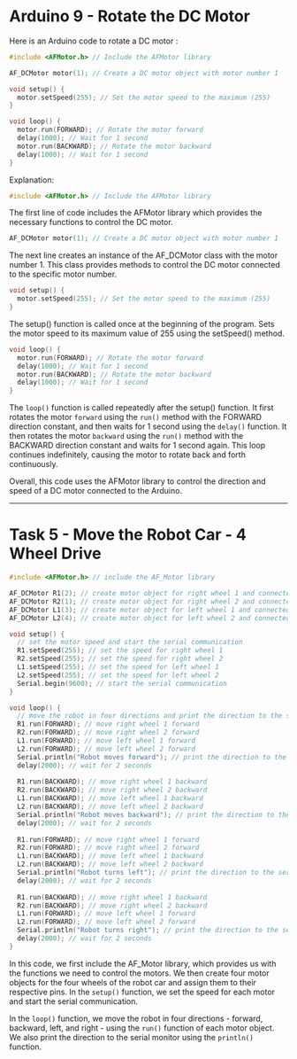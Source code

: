 # Arduino 9 - Rotate the DC Motor

Here is an Arduino code to rotate a DC motor :

```C++
#include <AFMotor.h> // Include the AFMotor library

AF_DCMotor motor(1); // Create a DC motor object with motor number 1

void setup() {
  motor.setSpeed(255); // Set the motor speed to the maximum (255)
}

void loop() {
  motor.run(FORWARD); // Rotate the motor forward
  delay(1000); // Wait for 1 second
  motor.run(BACKWARD); // Rotate the motor backward
  delay(1000); // Wait for 1 second
}
```

Explanation:

```C++
#include <AFMotor.h> // Include the AFMotor library
```

The first line of code includes the AFMotor library which provides the necessary functions to control the DC motor.

```C++
AF_DCMotor motor(1); // Create a DC motor object with motor number 1
```

The next line creates an instance of the AF_DCMotor class with the motor number 1. This class provides methods to control the DC motor connected to the specific motor number.

```C++
void setup() {
  motor.setSpeed(255); // Set the motor speed to the maximum (255)
}
```

The setup() function is called once at the beginning of the program. Sets the motor speed to its maximum value of 255 using the setSpeed() method.

```C++
void loop() {
  motor.run(FORWARD); // Rotate the motor forward
  delay(1000); // Wait for 1 second
  motor.run(BACKWARD); // Rotate the motor backward
  delay(1000); // Wait for 1 second
}
```

The `loop()` function is called repeatedly after the setup() function. It first rotates the motor `forward` using the `run()` method with the FORWARD direction constant, and then waits for 1 second using the `delay()` function. It then rotates the motor `backward` using the `run()` method with the BACKWARD direction constant and waits for 1 second again. This loop continues indefinitely, causing the motor to rotate back and forth continuously.

Overall, this code uses the AFMotor library to control the direction and speed of a DC motor connected to the Arduino.

-----------------------------------------------------------------------------------------------------------------------------------------------------------------------

# Task 5 - Move the Robot Car - 4 Wheel Drive

```C++
#include <AFMotor.h> // include the AF_Motor library

AF_DCMotor R1(2); // create motor object for right wheel 1 and connected to Motorshield M2
AF_DCMotor R2(1); // create motor object for right wheel 2 and connected to Motorshield M1
AF_DCMotor L1(3); // create motor object for left wheel 1 and connected to Motorshield M3
AF_DCMotor L2(4); // create motor object for left wheel 2 and connected to Motorshield M4

void setup() {
  // set the motor speed and start the serial communication
  R1.setSpeed(255); // set the speed for right wheel 1
  R2.setSpeed(255); // set the speed for right wheel 2
  L1.setSpeed(255); // set the speed for left wheel 1
  L2.setSpeed(255); // set the speed for left wheel 2
  Serial.begin(9600); // start the serial communication
}

void loop() {
  // move the robot in four directions and print the direction to the serial monitor
  R1.run(FORWARD); // move right wheel 1 forward
  R2.run(FORWARD); // move right wheel 2 forward
  L1.run(FORWARD); // move left wheel 1 forward
  L2.run(FORWARD); // move left wheel 2 forward
  Serial.println("Robot moves forward"); // print the direction to the serial monitor
  delay(2000); // wait for 2 seconds
  
  R1.run(BACKWARD); // move right wheel 1 backward
  R2.run(BACKWARD); // move right wheel 2 backward
  L1.run(BACKWARD); // move left wheel 1 backward
  L2.run(BACKWARD); // move left wheel 2 backward
  Serial.println("Robot moves backward"); // print the direction to the serial monitor
  delay(2000); // wait for 2 seconds
  
  R1.run(FORWARD); // move right wheel 1 forward
  R2.run(FORWARD); // move right wheel 2 forward
  L1.run(BACKWARD); // move left wheel 1 backward
  L2.run(BACKWARD); // move left wheel 2 backward
  Serial.println("Robot turns left"); // print the direction to the serial monitor
  delay(2000); // wait for 2 seconds
  
  R1.run(BACKWARD); // move right wheel 1 backward
  R2.run(BACKWARD); // move right wheel 2 backward
  L1.run(FORWARD); // move left wheel 1 forward
  L2.run(FORWARD); // move left wheel 2 forward
  Serial.println("Robot turns right"); // print the direction to the serial monitor
  delay(2000); // wait for 2 seconds
}
```

In this code, we first include the AF_Motor library, which provides us with the functions we need to control the motors. We then create four motor objects for the four wheels of the robot car and assign them to their respective pins. In the `setup()` function, we set the speed for each motor and start the serial communication.

In the `loop()` function, we move the robot in four directions - forward, backward, left, and right - using the `run()` function of each motor object. We also print the direction to the serial monitor using the `println()` function.
